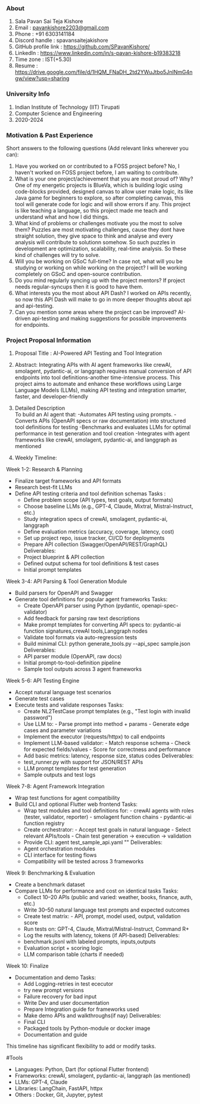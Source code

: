 ### About 

1. Sala Pavan Sai Teja Kishore
2. Email : pavankishore2203@gmail.com
3. Phone : +91 6303141184
4. Discord handle : spavansaitejakishore
5. GitHub profile link : https://github.com/SPavanKishore/
6. LinkedIn : https://www.linkedin.com/in/s-pavan-kishore-b19383218
7. Time zone : IST(+5.30)
8. Resume : https://drive.google.com/file/d/1HQM_FNaDH_2td2YWuJtbo5JnINmG4ngw/view?usp=sharing

### University Info

1. Indian Institute of Technology (IIT) Tirupati
2. Computer Science and Engineering
3. 2020-2024

### Motivation & Past Experience

Short answers to the following questions (Add relevant links wherever you can):
1. Have you worked on or contributed to a FOSS project before? 
  No, I haven't worked on FOSS project before, I am waiting to contribute.
2. What is your one project/achievement that you are most proud of? Why?
  One of my energetic projects is BlueVa, which is building logic using code-blocks provided, designed canvas to allow user make logic, 
  its like Java game for beginners to explore, so after completing canvas, this tool will generate code for logic and will show errors if any.
  This project is like teaching a language, so this project made me teach and understand what and how I did things.
3. What kind of problems or challenges motivate you the most to solve them?
  Puzzles are most motivating challenges, cause they dont have straight solution, they give space to think and analyse and every analysis will contribute to solutionn somehow.
  So such puzzles in development are optimization, scalability, real-time analysis. So these kind of challenges will try to solve.
4. Will you be working on GSoC full-time? In case not, what will you be studying or working on while working on the project?
  I will be working completely on GSoC and open-source contribution.
5. Do you mind regularly syncing up with the project mentors?
  If project needs regular-syncups then it is good to have them.
6. What interests you the most about API Dash?
  I worked on APIs recently, so now this API Dash will make to go in more deeper thoughts about api and api-testing.
7. Can you mention some areas where the project can be improved?
  AI-driven api-testing and making suggestions for possible improvements for endpoints.

### Project Proposal Information

1. Proposal Title : AI-Powered API Testing and Tool Integration
2. Abstract: 
  Integrating APIs with AI agent frameworks like crewAI, smolagent, pydantic-ai, or langgraph 
  requires manual conversion of API endpoints into tool definitions-another time-intensive process.
  This project aims to automate and enhance these workflows using Large Language Models (LLMs), making
  API testing and integration smarter, faster, and developer-friendly

3. Detailed Description  
To build an AI agent that:
    -Automates API testing using prompts.
    -Converts APIs (OpenAPI specs or raw documentation) into structured tool definitions for testing
    -Benchmarks and evaluates LLMs for optimal performance in test generation and tool creation
    -Integrates with agent frameworks like crewAI, smolagent, pydantic-ai, and langgraph as mentioned

4. Weekly Timeline: 

Week 1-2: Research & Planning
- Finalize target frameworks and API formats
- Research best-fit LLMs 
- Define API testing criteria and tool definition schemas
  Tasks :
    -  Define problem scope (API types, test goals, output formats)
    -  Choose baseline LLMs (e.g., GPT-4, Claude, Mixtral, Mistral-Instruct, etc.)
    -  Study integration specs of crewAI, smolagent, pydantic-ai, langgraph
    -  Define evaluation metrics (accuracy, coverage, latency, cost)
    - Set up project repo, issue tracker, CI/CD for deployments
    -  Prepare API collection (Swagger/OpenAPI/REST/GraphQL)
  Deliverables:
    -  Project blueprint & API collection
    -  Defined output schema for tool definitions & test cases
    -  Initial prompt templates
      
Week 3-4: API Parsing & Tool Generation Module
- Build parsers for OpenAPI and Swagger 
- Generate tool definitions for popular agent frameworks
   Tasks:
    -  Create OpenAPI parser using Python (pydantic, openapi-spec-validator)
    -  Add feedback for parsing raw text descriptions
    -  Make prompt templates for converting API specs to: pydantic-ai function signatures,crewAI tools,Langgraph nodes
    -  Validate tool formats via auto-regression tests
    -  Build minimal CLI: python generate_tools.py --api_spec sample.json
  Deliverables:
    -  API parser module (OpenAPI, raw docs)
    -  Initial prompt-to-tool-definition pipeline
    -  Sample tool outputs across 3 agent frameworks

Week 5-6: API Testing Engine
- Accept natural language test scenarios 
- Generate test cases 
- Execute tests and validate responses
  Tasks:
    -  Create NL2TestCase prompt templates (e.g., "Test login with invalid password")
    -  Use LLM to:
      -  Parse prompt into method + params
      -  Generate edge cases and parameter variations
    -  Implement the executor (requests/httpx) to call endpoints
    -  Implement LLM-based validator:
      -  Match response schema
      -  Check for expected fields/values
      -  Score for correctness and performance
    -  Add basic metrics: latency, response size, status codes
  Deliverables:
    -  test_runner.py with support for JSON/REST APIs
    -  LLM prompt templates for test generation
    -  Sample outputs and test logs

Week 7-8: Agent Framework Integration
- Wrap test functions for agent compatibility
- Build CLI and optional Flutter web frontend
Tasks:
    -  Wrap test modules and tool definitions for:
      -  crewAI agents with roles (tester, validator, reporter)
      -  smolagent function chains
      -  pydantic-ai function registry
    -  Create orchestrator:
      -  Accept test goals in natural language
      -  Select relevant APIs/tools
      -  Chain test generation → execution → validation
    -  Provide CLI: agent test_sample_api.yaml "<sample prompt>"
  Deliverables:
    -  Agent orchestration modules
    -  CLI interface for testing flows
    -  Compatibility will be tested across 3 frameworks

Week 9: Benchmarking & Evaluation
- Create a benchmark dataset
- Compare LLMs for performance and cost on identical tasks
  Tasks:
    -  Collect 10–20 APIs (public and varied: weather, books, finance, auth, etc.)
    -  Write 30–50 natural language test prompts and expected outcomes
    -  Create test matrix:
      -  API, prompt, model used, output, validation score
    -  Run tests on: GPT-4, Claude, Mixtral/Mistral-Instruct, Command R+
    -  Log the results with latency, tokens (if API-based)
  Deliverables:
    -  benchmark.jsonl with labeled prompts, inputs,outputs
    -  Evaluation script + scoring logic
    -  LLM comparison table (charts if needed)


Week 10: Finalize
- Documentation and demo
  Tasks:
    -  Add Logging-retries in test ececutor
    -  try new prompt versions
    -  Failure recovery for bad input
    -  Write Dev and user documentation
    -  Prepare Integration guide for frameworks used
    -  Make demo APIs and walkthroughs(if nay)
  Deliverables:
    -  Final CLI
    -  Packaged tools by Python-module or docker image
    -  Documentation and guide


This timeline has significant flexibility to add or modify tasks.

#Tools
- Languages: Python, Dart (for optional Flutter frontend)
- Frameworks: crewAI, smolagent, pydantic-ai, langgraph (as mentioned)
- LLMs: GPT-4, Claude
- Libraries: LangChain, FastAPI, httpx
- Others : Docker, Git, Jupyter, pytest



